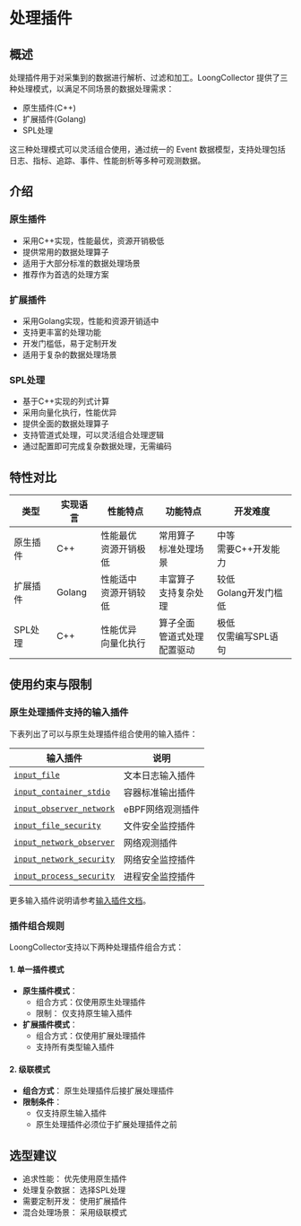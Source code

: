 # 处理插件

## 概述

处理插件用于对采集到的数据进行解析、过滤和加工。LoongCollector 提供了三种处理模式，以满足不同场景的数据处理需求：

- 原生插件(C++)
- 扩展插件(Golang)
- SPL处理

这三种处理模式可以灵活组合使用，通过统一的 Event 数据模型，支持处理包括日志、指标、追踪、事件、性能剖析等多种可观测数据。

## 介绍

### 原生插件

- 采用C++实现，性能最优，资源开销极低
- 提供常用的数据处理算子
- 适用于大部分标准的数据处理场景
- 推荐作为首选的处理方案

### 扩展插件

- 采用Golang实现，性能和资源开销适中
- 支持更丰富的处理功能
- 开发门槛低，易于定制开发
- 适用于复杂的数据处理场景

### SPL处理

- 基于C++实现的列式计算
- 采用向量化执行，性能优异
- 提供全面的数据处理算子
- 支持管道式处理，可以灵活组合处理逻辑
- 通过配置即可完成复杂数据处理，无需编码

## 特性对比

| 类型 | 实现语言 | 性能特点 | 功能特点 | 开发难度 |
|---------|---------|---------|---------|---------|
| 原生插件 | C++ | 性能最优<br>资源开销极低 | 常用算子<br>标准处理场景 | 中等<br>需要C++开发能力 |
| 扩展插件 | Golang | 性能适中<br>资源开销较低 | 丰富算子<br>支持复杂处理 | 较低<br>Golang开发门槛低 |
| SPL处理 | C++ | 性能优异<br>向量化执行 | 算子全面<br>管道式处理<br>配置驱动 | 极低<br>仅需编写SPL语句 |

## 使用约束与限制

### 原生处理插件支持的输入插件

下表列出了可以与原生处理插件组合使用的输入插件：

| 输入插件 | 说明 |
|---------|------|
| [`input_file`](../input/native/input-file.md) | 文本日志输入插件 |
| [`input_container_stdio`](../input/native/input-container-stdio.md) | 容器标准输出插件 |
| [`input_observer_network`](../input/native/metric-observer.md) | eBPF网络观测插件 |
| [`input_file_security`](../input/native/input-file-security.md) | 文件安全监控插件 |
| [`input_network_observer`](../input/native/input-network-observer.md) | 网络观测插件 |
| [`input_network_security`](../input/native/input-network-security.md) | 网络安全监控插件 |
| [`input_process_security`](../input/native/input-process-security.md) | 进程安全监控插件 |

更多输入插件说明请参考[输入插件文档](../input/README.md)。

### 插件组合规则

LoongCollector支持以下两种处理插件组合方式：

#### 1. 单一插件模式

- **原生插件模式**：
  - 组合方式：仅使用原生处理插件
  - 限制： 仅支持原生输入插件
- **扩展插件模式**：
  - 组合方式：仅使用扩展处理插件
  - 支持所有类型输入插件

#### 2. 级联模式

- **组合方式**： 原生处理插件后接扩展处理插件
- **限制条件**：
  - 仅支持原生输入插件
  - 原生处理插件必须位于扩展处理插件之前

## 选型建议

- 追求性能： 优先使用原生插件
- 处理复杂数据： 选择SPL处理
- 需要定制开发： 使用扩展插件
- 混合处理场景： 采用级联模式
